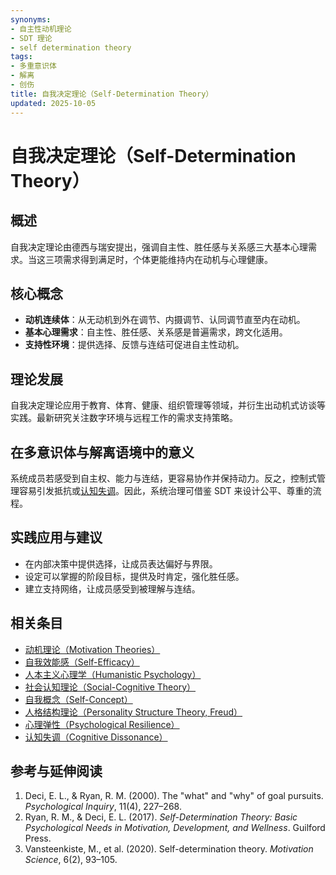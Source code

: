 ```yaml
---
synonyms:
- 自主性动机理论
- SDT 理论
- self determination theory
tags:
- 多重意识体
- 解离
- 创伤
title: 自我决定理论（Self-Determination Theory）
updated: 2025-10-05
---
```


# 自我决定理论（Self-Determination Theory）

## 概述

自我决定理论由德西与瑞安提出，强调自主性、胜任感与关系感三大基本心理需求。当这三项需求得到满足时，个体更能维持内在动机与心理健康。

## 核心概念

- **动机连续体**：从无动机到外在调节、内摄调节、认同调节直至内在动机。
- **基本心理需求**：自主性、胜任感、关系感是普遍需求，跨文化适用。
- **支持性环境**：提供选择、反馈与连结可促进自主性动机。

## 理论发展

自我决定理论应用于教育、体育、健康、组织管理等领域，并衍生出动机式访谈等实践。最新研究关注数字环境与远程工作的需求支持策略。

## 在多意识体与解离语境中的意义

系统成员若感受到自主权、能力与连结，更容易协作并保持动力。反之，控制式管理容易引发抵抗或[认知失调](entries/Cognitive-Dissonance.md)。因此，系统治理可借鉴 SDT 来设计公平、尊重的流程。

## 实践应用与建议

- 在内部决策中提供选择，让成员表达偏好与界限。
- 设定可以掌握的阶段目标，提供及时肯定，强化胜任感。
- 建立支持网络，让成员感受到被理解与连结。

## 相关条目

- [动机理论（Motivation Theories）](/entries/Motivation-Theories.md)
- [自我效能感（Self-Efficacy）](/entries/Self-Efficacy.md)
- [人本主义心理学（Humanistic Psychology）](/entries/Humanistic-Psychology.md)
- [社会认知理论（Social-Cognitive Theory）](/entries/Social-Cognitive-Theory.md)
- [自我概念（Self-Concept）](/entries/Self-Concept.md)
- [人格结构理论（Personality Structure Theory, Freud）](/entries/Personality-Structure-Theory.md)
- [心理弹性（Psychological Resilience）](/entries/Psychological-Resilience.md)
- [认知失调（Cognitive Dissonance）](/entries/Cognitive-Dissonance.md)

## 参考与延伸阅读

1. Deci, E. L., & Ryan, R. M. (2000). The "what" and "why" of goal pursuits. *Psychological Inquiry*, 11(4), 227–268.
2. Ryan, R. M., & Deci, E. L. (2017). *Self-Determination Theory: Basic Psychological Needs in Motivation, Development, and Wellness*. Guilford Press.
3. Vansteenkiste, M., et al. (2020). Self-determination theory. *Motivation Science*, 6(2), 93–105.
